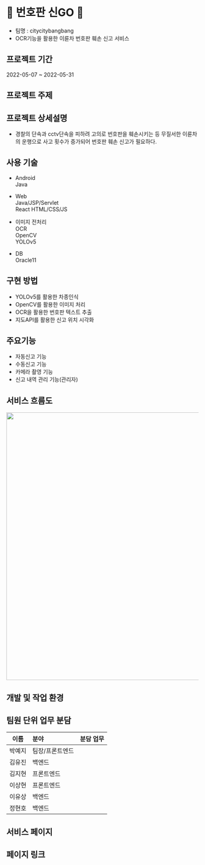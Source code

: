 # 🚨 번호판 신GO 🚨
- 팀명 : citycitybangbang
- OCR기능을 활용한 이륜차 번호판 훼손 신고 서비스

## 프로젝트 기간
2022-05-07 ~ 2022-05-31


## 프로젝트 주제

## 프로젝트 상세설명
- 경찰의 단속과 cctv단속을 피하려 고의로 번호판을 훼손시키는 등 무질서한 이륜차의 운행으로 사고 횟수가 증가되어 번호판 훼손 신고가 필요하다.

## 사용 기술

- Android  
Java  

- Web  
Java/JSP/Servlet  
React 
HTML/CSS/JS

- 이미지 전처리  
OCR  
OpenCV  
YOLOv5  

- DB  
Oracle11  


## 구현 방법

- YOLOv5를 활용한 차종인식
- OpenCV를 활용한 이미지 처리
- OCR을 활용한 번호판 텍스트 추출
- 지도API를 활용한 신고 위치 시각화


## 주요기능

- 자동신고 기능
- 수동신고 기능
- 카메라 촬영 기능
- 신고 내역 관리 기능(관리자)



## 서비스 흐름도

<img src="https://user-images.githubusercontent.com/99248442/167537944-91fd7a69-fe4c-4c94-9f5d-3b93bb67d3b3.png" width="700" height="700">


## 개발 및 작업 환경

## 팀원 단위 업무 분담
|이름|분야|분담 업무|
|:-------:|:-----------|:------------------------|
|박예지|팀장/프론트엔드| |
|김유진|백엔드|  |
|김지현|프론트엔드| |
|이상현|프론트엔드| |
|이유상|백엔드| |
|정현호|백엔드| |

## 서비스 페이지

## 페이지 링크
